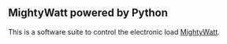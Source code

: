 MightyWatt powered by Python
----------------------------

This is a software suite to control the electronic load [MightyWatt][].

[MightyWatt]: http://kaktuscircuits.blogspot.cz/2014/07/mightywatt-revison-2-now-50-mightier.html
